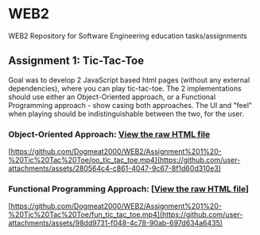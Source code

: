 # WEB2
WEB2 Repository for Software Engineering education tasks/assignments

## Assignment 1: Tic-Tac-Toe
Goal was to develop 2 JavaScript based html pages (without any external dependencies), where you can play tic-tac-toe. The 2 implementations should use either an Object-Oriented approach, or a Functional Programming approach - show casing both approaches. The UI and "feel" when playing should be indistinguishable between the two, for the user.

### Object-Oriented Approach: [View the raw HTML file](/Assignment%201%20-%20Tic%20Tac%20Toe/oo.html)
[https://github.com/Dogmeat2000/WEB2/Assignment%201%20-%20Tic%20Tac%20Toe/oo_tic_tac_toe.mp4](https://github.com/user-attachments/assets/280564c4-c861-4047-9c67-8f1d60d310e3)

### Functional Programming Approach: [[View the raw HTML file](/Assignment%201%20-%20Tic%20Tac%20Toe/fun.html)]
[https://github.com/Dogmeat2000/WEB2/Assignment%201%20-%20Tic%20Tac%20Toe/fun_tic_tac_toe.mp4](https://github.com/user-attachments/assets/98dd9731-f048-4c78-90ab-697d634a6435)
